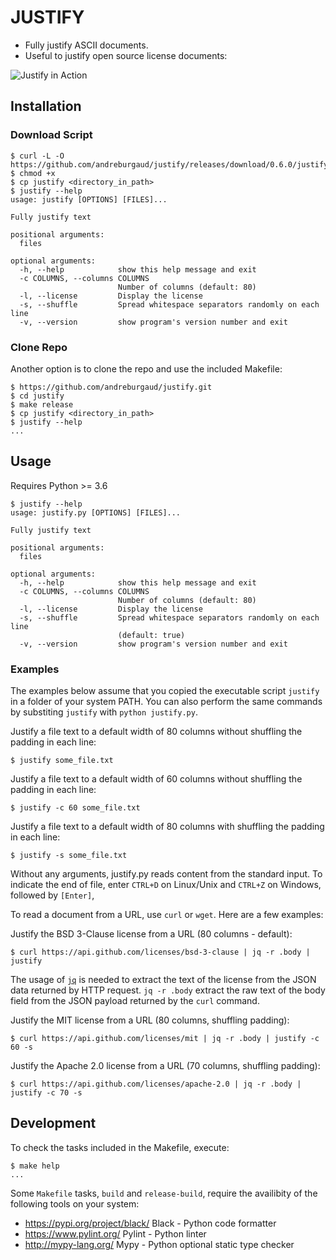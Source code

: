 # JUSTIFY

* Fully justify ASCII documents.
* Useful to justify open source license documents:

![Justify in Action](https://user-images.githubusercontent.com/6396088/68637452-4b33ab80-04c4-11ea-9f85-aaa78b85d06a.gif)

## Installation

### Download Script


```
$ curl -L -O  https://github.com/andreburgaud/justify/releases/download/0.6.0/justify
$ chmod +x
$ cp justify <directory_in_path>
$ justify --help
usage: justify [OPTIONS] [FILES]...

Fully justify text

positional arguments:
  files

optional arguments:
  -h, --help            show this help message and exit
  -c COLUMNS, --columns COLUMNS
                        Number of columns (default: 80)
  -l, --license         Display the license
  -s, --shuffle         Spread whitespace separators randomly on each line
  -v, --version         show program's version number and exit
```

### Clone Repo

Another option is to clone the repo and use the included Makefile:

```
$ https://github.com/andreburgaud/justify.git
$ cd justify
$ make release
$ cp justify <directory_in_path>
$ justify --help
...
```

## Usage

Requires Python >= 3.6

```
$ justify --help
usage: justify.py [OPTIONS] [FILES]...

Fully justify text

positional arguments:
  files

optional arguments:
  -h, --help            show this help message and exit
  -c COLUMNS, --columns COLUMNS
                        Number of columns (default: 80)
  -l, --license         Display the license
  -s, --shuffle         Spread whitespace separators randomly on each line
                        (default: true)
  -v, --version         show program's version number and exit
```

### Examples

The examples below assume that you copied the executable script `justify` in a folder of your system PATH. You can also perform the same commands by substiting `justify` with `python justify.py`.

Justify a file text to a default width of 80 columns without shuffling the padding in each line:

```
$ justify some_file.txt
```

Justify a file text to a default width of 60 columns without shuffling the padding in each line:

```
$ justify -c 60 some_file.txt
```

Justify a file text to a default width of 80 columns with shuffling the padding in each line:

```
$ justify -s some_file.txt
```

Without any arguments, justify.py reads content from the standard input. To indicate the end of file, enter `CTRL+D` on Linux/Unix and `CTRL+Z` on Windows, followed by `[Enter]`,

To read a document from a URL, use `curl` or `wget`. Here are a few examples:

Justify the BSD 3-Clause license from a URL (80 columns - default):

```
$ curl https://api.github.com/licenses/bsd-3-clause | jq -r .body | justify
```

The usage of [`jq`](https://stedolan.github.io/jq/) is needed to extract the text of the license from the JSON data returned by HTTP request. `jq -r .body` extract the raw text of the body field from the JSON payload returned by the `curl` command.

Justify the MIT license from a URL (80 columns, shuffling padding):

```
$ curl https://api.github.com/licenses/mit | jq -r .body | justify -c 60 -s
```

Justify the Apache 2.0 license from a URL (70 columns, shuffling padding):

```
$ curl https://api.github.com/licenses/apache-2.0 | jq -r .body | justify -c 70 -s
```

## Development

To check the tasks included in the Makefile, execute:

```
$ make help
...
```

Some `Makefile` tasks, `build` and `release-build`, require the availibity of the following tools on your system:

* https://pypi.org/project/black/ Black - Python code formatter
* https://www.pylint.org/ Pylint - Python linter
* http://mypy-lang.org/ Mypy - Python optional static type checker